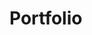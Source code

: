 # Portfolio
<!--https://codepen.io/wernight/details/YyvNoW-->
<!--https://developer.mozilla.org/en-US/docs/Web/API/Window/load_event-->
